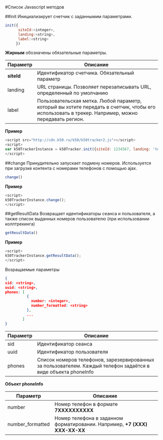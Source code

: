 #Список Javascript методов

##init
Инициализирует счетчик с заданнымим параметрами. 

```js
init({
      siteId:<integer>,
      landing:<string>,
      label:<string>
     })
```

**Жирным** обозначены обязательные параметры.

|Параметр|Описание|
|-----|----|
|**siteId**|Идентификатор счетчика. Обязательный параметр|
|landing|URL страницы. Позволяет перезаписывать URL, определенный по умолчанию|
|label|Пользовательская метка. Любой параметр, который вы хотите передать в счетчик, чтобы его использовать в трекер. Например, можно передавать регион.|

**Пример**

```js
<script src="http://cdn.k50.ru/k50/k50tracker2.js"></script>
<script>
var k50TrackerInstance = k50Tracker.init({siteId: 1234567, landing: 'test.ru', label: 'msk'});
</script>
```


##change
Принудительно запускает подмену номеров. Используется при загрузке контента с номерами телефонов с помощью ajax.

```js
change()
```

**Пример**

```js
<script>
k50TrackerInstance.change();
</script>
```

##getResultData
Возвращает идентификаторы сеанса и пользователя, а также список выданных номеров пользователю (при использовании коллтрекинга)

```js
getResultData()
```

**Пример**

```js
<script>
k50TrackerInstance.getResultData();
</script>
```

Возращаемые параметры

```json
{
sid: <string>, 
uuid: <string>, 
phones: [
          {
            number: <integer>,
            number_formatted: <string>
          },
          ...
        ]
}        
```

|Параметр|Описание|
|----|----|
|sid|Идентификатор сеанса|
|uuid|Идентификатор пользователя|
|phones|Список номеров телефонов, зарезервированных за пользователем. Каждый телефон задаётся в виде объекта phoneInfo|

**Объект phoneInfo**

|Параметр|Описание|
|----|----|
|number|Номер телефон в формате **7XXXXXXXXXX**|
|number_formatted|Номер телефона в заданном форматировании. Например, **+7 (XXX) XXX-XX-XX**|